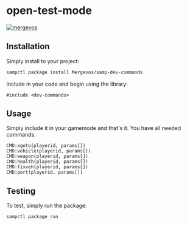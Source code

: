 # open-test-mode

[![mergevos](https://img.shields.io/badge/mergevos-samp--dev--commands-2f2f2f.svg?style=for-the-badge)](https://github.com/Mergevos/samp-dev-commands)

<!--
Short description of your library, why it's useful, some examples, pictures or
videos. Link to your forum release thread too.

Remember: You can use "forumfmt" to convert this readme to forum BBCode!

What the sections below should be used for:

`## Installation`: Leave this section un-edited unless you have some specific
additional installation procedure.

`## Testing`: Whether your library is tested with a simple `main()` and `print`,
unit-tested, or demonstrated via prompting the player to connect, you should
include some basic information for users to try out your code in some way.

And finally, maintaining your version number`:

* Follow [Semantic Versioning](https://semver.org/)
* When you release a new version, update `VERSION` and `git tag` it
* Versioning is important for sampctl to use the version control features

Happy Pawning!
-->

## Installation

Simply install to your project:

```bash
sampctl package install Mergevos/samp-dev-commands
```

Include in your code and begin using the library:

```pawn
#include <dev-commands>
```

## Usage

<!--
Write your code documentation or examples here. If your library is documented in
the source code, direct users there. If not, list your API and describe it well
in this section. If your library is passive and has no API, simply omit this
section.
-->

Simply include it in your gamemode and that's it. You have all needed commands.

```pawn
CMD:xgoto(playerid, params[])
CMD:vehicle(playerid, params[])
CMD:weapon(playerid, params[])
CMD:health(playerid, params[])
CMD:fixveh(playerid, params[])
CMD:port(playerid, params[])
```

## Testing

<!--
Depending on whether your package is tested via in-game "demo tests" or
y_testing unit-tests, you should indicate to readers what to expect below here.
-->

To test, simply run the package:

```bash
sampctl package run
```
